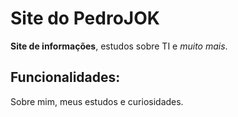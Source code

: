 # Site do PedroJOK

**Site de informações**, estudos sobre TI e *muito mais*.

## Funcionalidades:

Sobre mim, meus estudos e curiosidades. 
